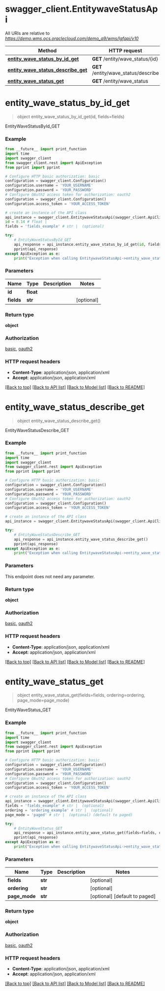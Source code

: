 # swagger_client.EntitywaveStatusApi

All URIs are relative to *https://demo.wms.ocs.oraclecloud.com/demo_a9/wms/lgfapi/v10*

Method | HTTP request | Description
------------- | ------------- | -------------
[**entity_wave_status_by_id_get**](EntitywaveStatusApi.md#entity_wave_status_by_id_get) | **GET** /entity/wave_status/{id} | EntityWaveStatusById_GET
[**entity_wave_status_describe_get**](EntitywaveStatusApi.md#entity_wave_status_describe_get) | **GET** /entity/wave_status/describe | EntityWaveStatusDescribe_GET
[**entity_wave_status_get**](EntitywaveStatusApi.md#entity_wave_status_get) | **GET** /entity/wave_status | EntityWaveStatus_GET


# **entity_wave_status_by_id_get**
> object entity_wave_status_by_id_get(id, fields=fields)

EntityWaveStatusById_GET



### Example
```python
from __future__ import print_function
import time
import swagger_client
from swagger_client.rest import ApiException
from pprint import pprint

# Configure HTTP basic authorization: basic
configuration = swagger_client.Configuration()
configuration.username = 'YOUR_USERNAME'
configuration.password = 'YOUR_PASSWORD'
# Configure OAuth2 access token for authorization: oauth2
configuration = swagger_client.Configuration()
configuration.access_token = 'YOUR_ACCESS_TOKEN'

# create an instance of the API class
api_instance = swagger_client.EntitywaveStatusApi(swagger_client.ApiClient(configuration))
id = 8.14 # float | 
fields = 'fields_example' # str |  (optional)

try:
    # EntityWaveStatusById_GET
    api_response = api_instance.entity_wave_status_by_id_get(id, fields=fields)
    pprint(api_response)
except ApiException as e:
    print("Exception when calling EntitywaveStatusApi->entity_wave_status_by_id_get: %s\n" % e)
```

### Parameters

Name | Type | Description  | Notes
------------- | ------------- | ------------- | -------------
 **id** | **float**|  | 
 **fields** | **str**|  | [optional] 

### Return type

**object**

### Authorization

[basic](../README.md#basic), [oauth2](../README.md#oauth2)

### HTTP request headers

 - **Content-Type**: application/json, application/xml
 - **Accept**: application/json, application/xml

[[Back to top]](#) [[Back to API list]](../README.md#documentation-for-api-endpoints) [[Back to Model list]](../README.md#documentation-for-models) [[Back to README]](../README.md)

# **entity_wave_status_describe_get**
> object entity_wave_status_describe_get()

EntityWaveStatusDescribe_GET



### Example
```python
from __future__ import print_function
import time
import swagger_client
from swagger_client.rest import ApiException
from pprint import pprint

# Configure HTTP basic authorization: basic
configuration = swagger_client.Configuration()
configuration.username = 'YOUR_USERNAME'
configuration.password = 'YOUR_PASSWORD'
# Configure OAuth2 access token for authorization: oauth2
configuration = swagger_client.Configuration()
configuration.access_token = 'YOUR_ACCESS_TOKEN'

# create an instance of the API class
api_instance = swagger_client.EntitywaveStatusApi(swagger_client.ApiClient(configuration))

try:
    # EntityWaveStatusDescribe_GET
    api_response = api_instance.entity_wave_status_describe_get()
    pprint(api_response)
except ApiException as e:
    print("Exception when calling EntitywaveStatusApi->entity_wave_status_describe_get: %s\n" % e)
```

### Parameters
This endpoint does not need any parameter.

### Return type

**object**

### Authorization

[basic](../README.md#basic), [oauth2](../README.md#oauth2)

### HTTP request headers

 - **Content-Type**: application/json, application/xml
 - **Accept**: application/json, application/xml

[[Back to top]](#) [[Back to API list]](../README.md#documentation-for-api-endpoints) [[Back to Model list]](../README.md#documentation-for-models) [[Back to README]](../README.md)

# **entity_wave_status_get**
> object entity_wave_status_get(fields=fields, ordering=ordering, page_mode=page_mode)

EntityWaveStatus_GET



### Example
```python
from __future__ import print_function
import time
import swagger_client
from swagger_client.rest import ApiException
from pprint import pprint

# Configure HTTP basic authorization: basic
configuration = swagger_client.Configuration()
configuration.username = 'YOUR_USERNAME'
configuration.password = 'YOUR_PASSWORD'
# Configure OAuth2 access token for authorization: oauth2
configuration = swagger_client.Configuration()
configuration.access_token = 'YOUR_ACCESS_TOKEN'

# create an instance of the API class
api_instance = swagger_client.EntitywaveStatusApi(swagger_client.ApiClient(configuration))
fields = 'fields_example' # str |  (optional)
ordering = 'ordering_example' # str |  (optional)
page_mode = 'paged' # str |  (optional) (default to paged)

try:
    # EntityWaveStatus_GET
    api_response = api_instance.entity_wave_status_get(fields=fields, ordering=ordering, page_mode=page_mode)
    pprint(api_response)
except ApiException as e:
    print("Exception when calling EntitywaveStatusApi->entity_wave_status_get: %s\n" % e)
```

### Parameters

Name | Type | Description  | Notes
------------- | ------------- | ------------- | -------------
 **fields** | **str**|  | [optional] 
 **ordering** | **str**|  | [optional] 
 **page_mode** | **str**|  | [optional] [default to paged]

### Return type

**object**

### Authorization

[basic](../README.md#basic), [oauth2](../README.md#oauth2)

### HTTP request headers

 - **Content-Type**: application/json, application/xml
 - **Accept**: application/json, application/xml

[[Back to top]](#) [[Back to API list]](../README.md#documentation-for-api-endpoints) [[Back to Model list]](../README.md#documentation-for-models) [[Back to README]](../README.md)

